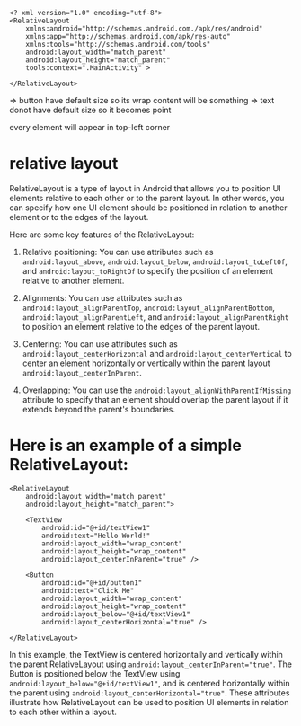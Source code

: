 ```
<? xml version="1.0" encoding="utf-8">
<RelativeLayout 
	xmlns:android="http://schemas.android.com./apk/res/android"
	xmlns:app="http://schemas.android.com/apk/res-auto"
	xmlns:tools="http://schemas.android.com/tools"
	android:layout_width="match_parent"
	android:layout_height="match_parent"
	tools:context=".MainActivity" >
	
</RelativeLayout>
```

=> button have default size so its wrap content will be something
=> text donot have default size so it becomes point

every element will appear in top-left corner


# relative layout

RelativeLayout is a type of layout in Android that allows you to position UI elements relative to each other or to the parent layout. In other words, you can specify how one UI element should be positioned in relation to another element or to the edges of the layout.

Here are some key features of the RelativeLayout:

1. Relative positioning: You can use attributes such as `android:layout_above`, `android:layout_below`, `android:layout_toLeftOf`, and `android:layout_toRightOf` to specify the position of an element relative to another element.

2. Alignments: You can use attributes such as `android:layout_alignParentTop`, `android:layout_alignParentBottom`, `android:layout_alignParentLeft`, and `android:layout_alignParentRight` to position an element relative to the edges of the parent layout.

3. Centering: You can use attributes such as `android:layout_centerHorizontal` and `android:layout_centerVertical` to center an element horizontally or vertically within the parent layout `android:layout_centerInParent`. 

4. Overlapping: You can use the `android:layout_alignWithParentIfMissing` attribute to specify that an element should overlap the parent layout if it extends beyond the parent's boundaries.

# Here is an example of a simple RelativeLayout:

```
<RelativeLayout
    android:layout_width="match_parent"
    android:layout_height="match_parent">

    <TextView
        android:id="@+id/textView1"
        android:text="Hello World!"
        android:layout_width="wrap_content"
        android:layout_height="wrap_content"
        android:layout_centerInParent="true" />

    <Button
        android:id="@+id/button1"
        android:text="Click Me"
        android:layout_width="wrap_content"
        android:layout_height="wrap_content"
        android:layout_below="@+id/textView1"
        android:layout_centerHorizontal="true" />

</RelativeLayout>
```

In this example, the TextView is centered horizontally and vertically within the parent RelativeLayout using `android:layout_centerInParent="true"`. The Button is positioned below the TextView using `android:layout_below="@+id/textView1"`, and is centered horizontally within the parent using `android:layout_centerHorizontal="true"`. These attributes illustrate how RelativeLayout can be used to position UI elements in relation to each other within a layout.